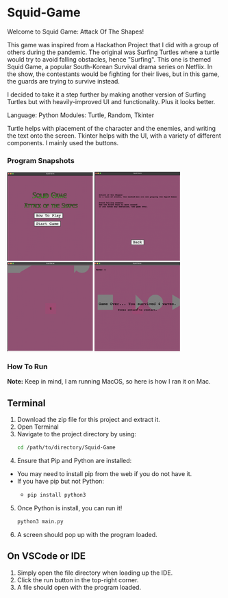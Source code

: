 # **Squid-Game**

Welcome to Squid Game: Attack Of The Shapes!

This game was inspired from a Hackathon Project that I did with a group of others during the pandemic. The original was Surfing Turtles where a turtle would try to avoid falling obstacles, hence "Surfing". This one is themed Squid Game, a popular South-Korean Survival drama series on Netflix. In the show, the contestants would be fighting for their lives, but in this game, the guards are trying to survive instead.

I decided to take it a step further by making another version of Surfing Turtles but with heavily-improved UI and functionality. Plus it looks better.

Language: Python
Modules: Turtle, Random, Tkinter

Turtle helps with placement of the character and the enemies, and writing the text onto the screen.
Tkinter helps with the UI, with a variety of different components. I mainly used the buttons.

### **Program Snapshots**

<p float="left">
  <img src="images/Demo/main_menu.png" width="200" />
  <img src="images/Demo/how_to_play.png" width="200" />
   <img src="images/Demo/in_game.png" width="200" />
   <img src="images/Demo/finished_screen.png" width="200" />
</p>




### How To Run 
**Note:**
Keep in mind, I am running MacOS, so here is how I ran it on Mac.

## Terminal
1. Download the zip file for this project and extract it.
2. Open Terminal
3. Navigate to the project directory by using:
   ```bash
   cd /path/to/directory/Squid-Game
   ```
4. Ensure that Pip and Python are installed:
  - You may need to install pip from the web if you do not have it.
  - If you have pip but not Python:
    - ```bash
      pip install python3
      ```
5. Once Python is install, you can run it!
   ```bash
   python3 main.py
   ```
6. A screen should pop up with the program loaded.

## On VSCode or IDE
1. Simply open the file directory when loading up the IDE.
2. Click the run button in the top-right corner.
3. A file should open with the program loaded.









